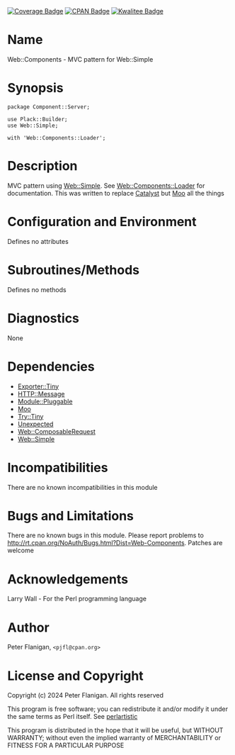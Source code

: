 <div>
    <a href="https://roxsoft.co.uk/coverage/report/web-components/latest"><img src="https://roxsoft.co.uk/coverage/badge/web-components/latest" alt="Coverage Badge"></a>
    <a href="http://badge.fury.io/pl/Web-Components"><img src="https://badge.fury.io/pl/Web-Components.svg" alt="CPAN Badge"></a>
    <a href="http://cpants.cpanauthors.org/dist/Web-Components"><img src="http://cpants.cpanauthors.org/dist/Web-Components.png" alt="Kwalitee Badge"></a>
</div>

# Name

Web::Components - MVC pattern for Web::Simple

# Synopsis

    package Component::Server;

    use Plack::Builder;
    use Web::Simple;

    with 'Web::Components::Loader';

# Description

MVC pattern using [Web::Simple](https://metacpan.org/pod/Web%3A%3ASimple). See [Web::Components::Loader](https://metacpan.org/pod/Web%3A%3AComponents%3A%3ALoader) for
documentation. This was written to replace [Catalyst](https://metacpan.org/pod/Catalyst) but [Moo](https://metacpan.org/pod/Moo) all the
things

# Configuration and Environment

Defines no attributes

# Subroutines/Methods

Defines no methods

# Diagnostics

None

# Dependencies

- [Exporter::Tiny](https://metacpan.org/pod/Exporter%3A%3ATiny)
- [HTTP::Message](https://metacpan.org/pod/HTTP%3A%3AMessage)
- [Module::Pluggable](https://metacpan.org/pod/Module%3A%3APluggable)
- [Moo](https://metacpan.org/pod/Moo)
- [Try::Tiny](https://metacpan.org/pod/Try%3A%3ATiny)
- [Unexpected](https://metacpan.org/pod/Unexpected)
- [Web::ComposableRequest](https://metacpan.org/pod/Web%3A%3AComposableRequest)
- [Web::Simple](https://metacpan.org/pod/Web%3A%3ASimple)

# Incompatibilities

There are no known incompatibilities in this module

# Bugs and Limitations

There are no known bugs in this module. Please report problems to
http://rt.cpan.org/NoAuth/Bugs.html?Dist=Web-Components.
Patches are welcome

# Acknowledgements

Larry Wall - For the Perl programming language

# Author

Peter Flanigan, `<pjfl@cpan.org>`

# License and Copyright

Copyright (c) 2024 Peter Flanigan. All rights reserved

This program is free software; you can redistribute it and/or modify it
under the same terms as Perl itself. See [perlartistic](https://metacpan.org/pod/perlartistic)

This program is distributed in the hope that it will be useful,
but WITHOUT WARRANTY; without even the implied warranty of
MERCHANTABILITY or FITNESS FOR A PARTICULAR PURPOSE
